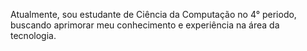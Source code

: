 Atualmente, sou estudante de Ciência da Computação no 4° periodo, buscando aprimorar meu conhecimento e experiência na área da tecnologia.

